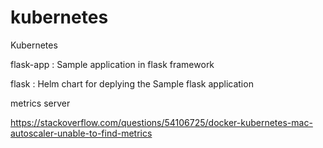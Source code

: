 # kubernetes
Kubernetes

flask-app : Sample application in flask framework

flask     : Helm chart for deplying the Sample flask application

metrics server

https://stackoverflow.com/questions/54106725/docker-kubernetes-mac-autoscaler-unable-to-find-metrics 
